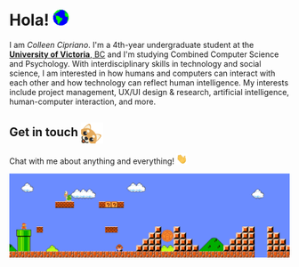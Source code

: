 # Hola! <img src="https://github.com/colleenaira/colleenaira/blob/main/Assets/Earth.gif" width="29px">


I am _Colleen Cipriano_. I'm a 4th-year undergraduate student at the <a href="https://www.uvic.ca/"> <b>University of Victoria</b>, BC</a> and I'm studying Combined Computer Science and Psychology. With interdisciplinary skills in technology and social science, I am interested in how humans and computers can interact with each other and how technology can reflect human intelligence. My interests include project management, UX/UI design & research, artificial intelligence, human-computer interaction, and more.  


## Get in touch  <img align="center" alt="shiblob-photo" src="https://github.com/colleenaira/colleenaira/blob/main/Assets/shiblob-photo.png" width="40"/>
Chat with me about anything and everything! <img src="https://github.com/colleenaira/colleenaira/blob/main//Assets/Hi.gif" width="20px">


<img src="https://github.com/colleenaira/colleenaira/blob/main/Assets/Mario_Gameplay.gif" alt="Mario Game" width="980">


<!--
**colleenaira/colleenaira** is a ✨ _special_ ✨ repository because its `README.md` (this file) appears on your GitHub profile.

Here are some ideas to get you started:

- 🔭 I’m currently working on ...
- 🌱 I’m currently learning ...
- 👯 I’m looking to collaborate on ...
- 🤔 I’m looking for help with ...
- 💬 Ask me about ...
- 📫 How to reach me: ...
- 😄 Pronouns: ...
- ⚡ Fun fact: ...
-->
